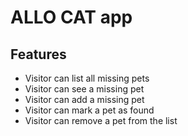 # ALLO CAT app

## Features
- Visitor can list all missing pets
- Visitor can see a missing pet
- Visitor can add a missing pet
- Visitor can mark a pet as found
- Visitor can remove a pet from the list
